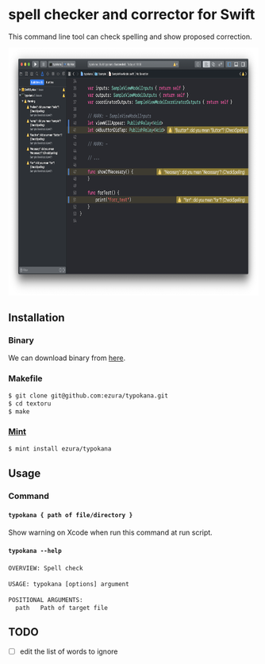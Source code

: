 # spell checker and corrector for Swift

This command line tool can check spelling and show proposed correction.

<img src="./Images/screenshot.png" height="500">

## Installation

### Binary

We can download binary from [here](https://github.com/ezura/spell-checker-for-swift/releases).

### Makefile

```shell
$ git clone git@github.com:ezura/typokana.git
$ cd textoru
$ make
```

### [Mint](https://github.com/yonaskolb/mint)

```shell
$ mint install ezura/typokana
```

## Usage
### Command

#### `typokana { path of file/directory }`
Show warning on Xcode when run this command at run script.

#### `typokana --help`
```
OVERVIEW: Spell check

USAGE: typokana [options] argument

POSITIONAL ARGUMENTS:
  path   Path of target file
```

## TODO

* [ ] edit the list of words to ignore
